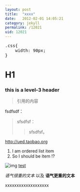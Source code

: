 ```yaml
---
layout: post
title:  "xxxx"
date:   2012-02-01 14:05:21
category: jekyll
permalink: /12021
uid: 12021
---
```



<pre class="lang-css prettify">
.css{
	width: 90px;
}
</pre>
<!-- read more -->

H1
======================

### this is a level-3 header ###

> 引用的内容

fsdfsdf：
>   sfsdfsf：
>   >   sfsdfsf。

<http://ued.taobao.org>

1.  I am ordered list item 
2.  So I should be item !?


![img](http://example.net/img.png "optional title") 
[test](http://example.net "optional title")




_语气很重的文本_ 以及 **语气更重的文本**

<p>xxxxxxxxxxxxxxxxxxx</p>


